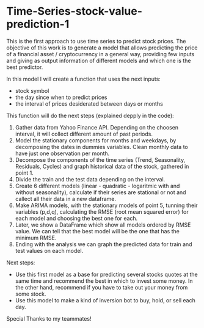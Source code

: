 # Time-Series-stock-value-prediction-1
This is the first approach to use time series to predict stock prices.
The objective of this work is to generate a model that allows predicting the price of a financial asset / cryptocurrency in a general way, providing few inputs and giving as output information of different models and which one is the best predictor.

In this model I will create a function that uses the next inputs:
- stock symbol
- the day since when to predict prices
- the interval of prices desiderated between days or months

This function will do the next steps (explained depply in the code):
1) Gather data from Yahoo Finance API. Depending on the choosen interval, it will collect different amount of past periods.
2) Model the stationary components for months and weekdays, by decomposing the dates in dummies variables. Clean monthly data to have just one observation per month.
3) Decompose the components of the time series (Trend, Seasonality, Residuals, Cycles) and graph historical data of the stock, gathered in point 1.
4) Divide the train and the test data depending on the interval.
5) Create 6 different models (linear - quadratic - logaritmic with and without seasonality), calculate if their series are stational or not and callect all their data in a new dataframe.
6) Make ARIMA models, with the stationary models of point 5, tunning their variables (p,d,q), calculating the RMSE (root mean squared error) for each model and choosing the best one for each.
7) Later, we show a DataFrame which show all models ordered by RMSE value. We can tell that the best model will be the one that has the minimum RMSE.
8) Ending with the analysis we can graph the predicted data for train and test values on each model.


Next steps:

- Use this first model as a base for predicting several stocks quotes at the same time and recommend the best in which to invest some money. In the other hand, recommend if you have to take out your money from some stock.
- Use this model to make a kind of inversion bot to buy, hold, or sell each day.


Special Thanks to my teammates!
